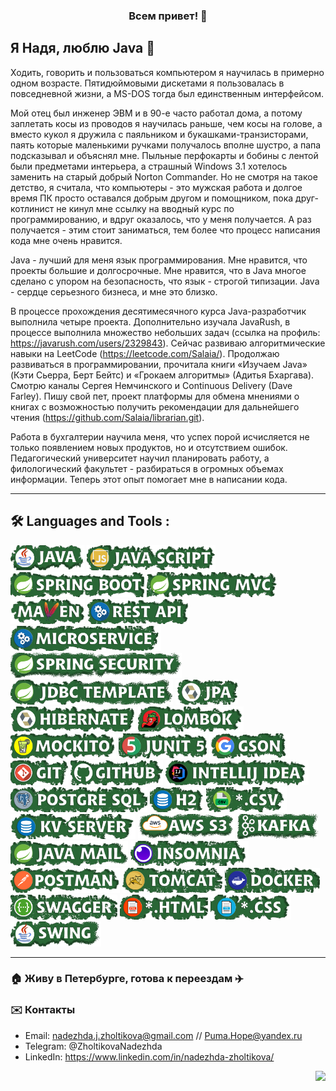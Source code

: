  ### <div id="header" align="center"> Всем привет! 👋 </div>

## Я Надя, люблю Java 💝
Ходить, говорить и пользоваться компьютером я научилась в примерно одном возрасте. Пятидюймовыми дискетами я пользовалась в повседневной жизни, а MS-DOS тогда был единственным интерфейсом.

Мой отец был инженер ЭВМ и в 90-е часто работал дома, а потому заплетать косы из проводов я научилась раньше, чем косы на голове, а вместо кукол я дружила с паяльником и букашками-транзисторами, паять которые маленькими ручками получалось вполне шустро, а папа подсказывал и объяснял мне. Пыльные перфокарты и бобины с лентой были предметами интерьера, а страшный Windows 3.1 хотелось заменить на старый добрый Norton Commander.
Но не смотря на такое детство, я считала, что компьютеры - это мужская работа и долгое время ПК просто оставался добрым другом и помощником, пока друг-котлинист не кинул мне ссылку на вводный курс по программированию, и вдруг оказалось, что у меня получается. А раз получается - этим стоит заниматься, тем более что процесс написания кода мне очень нравится.

Java - лучший для меня язык программирования. Мне нравится, что проекты большие и долгосрочные. Мне нравится, что в Java многое сделано с упором на безопасность, что язык - строгой типизации.  Java - сердце серьезного бизнеса, и мне это близко.

В процессе прохождения десятимесячного курса Java-разработчик выполнила четыре проекта.  Дополнительно изучала JavaRush, в процессе выполнила множество небольших задач (ссылка на профиль: https://javarush.com/users/2329843). Сейчас развиваю алгоритмические навыки на LeetCode (https://leetcode.com/Salaia/). Продолжаю развиваться в программировании, прочитала книги «Изучаем Java» (Кэти Сьерра, Берт Бейтс) и «Грокаем алгоритмы» (Адитья Бхаргава). Смотрю каналы Сергея Немчинского и Continuous Delivery (Dave Farley).
Пишу свой пет, проект платформы для обмена мнениями о книгах с возможностью получить рекомендации для дальнейшего чтения (https://github.com/Salaia/librarian.git).

Работа в бухгалтерии научила меня, что успех порой исчисляется не только появлением новых продуктов, но и отсутствием ошибок. Педагогический университет научил планировать работу, а филологический факультет - разбираться в огромных объемах информации. Теперь этот опыт помогает мне в написании кода.

---
## 🛠 Languages and Tools :

<div>
  <img src="https://github.com/Salaia/icons/blob/main/green/Java.png?raw=true" title="Java" alt="Java" height="40"/>
 <img src="https://github.com/Salaia/icons/blob/main/green/JavaScript.png?raw=true" title="JavaScript" alt="java script" height="40"/>
        <img src="https://github.com/Salaia/icons/blob/main/green/SPRING%20boot.png?raw=true" title="Spring Boot" alt="Spring Boot" height="40"/>
      <img src="https://github.com/Salaia/icons/blob/main/green/SPRING%20MVC.png?raw=true" title="Spring MVC" alt="Spring MVC" height="40"/>
      <img src="https://github.com/Salaia/icons/blob/main/green/Maven.png?raw=true" title="Apache Maven" alt="Apache Maven" height="40"/>
       <img src="https://github.com/Salaia/icons/blob/main/green/Rest%20API.png?raw=true" title="Rest API" alt="Rest API" height="40"/>
      <img src="https://github.com/Salaia/icons/blob/main/green/Microservice.png?raw=true" title="Microservice" alt="Microservice" height="40"/>
       <img src="https://github.com/Salaia/icons/blob/main/green/Spring Security.png?raw=true" title="Spring Security" alt="Spring Security" height="40"/>    
 <img src="https://github.com/Salaia/icons/blob/main/green/JDBC.png?raw=true" title="JDBC" alt="JDBC" height="40"/>
  <img src="https://github.com/Salaia/icons/blob/main/green/JPA.png?raw=true" title="JPA" alt="JPA" height="40"/>
 <img src="https://github.com/Salaia/icons/blob/main/green/Hibernate.png?raw=true" title="Hibernate" alt="Hibernate" height="40"/>
       <img src="https://github.com/Salaia/icons/blob/main/green/Lombok.png?raw=true" title="Lombok" alt="Lombok" height="40"/>
      <img src="https://github.com/Salaia/icons/blob/main/green/Mockito.png?raw=true" title="Mockito" alt="Mockito" height="40"/>
 <img src="https://github.com/Salaia/icons/blob/main/green/JUnit%205.png?raw=true" title="JUnit 5" alt="JUnit 5" height="40"/> 
 <img src="https://github.com/Salaia/icons/blob/main/green/Gson.png?raw=true" title="Gson" alt="Gson" height="40"/>
 <img src="https://github.com/Salaia/icons/blob/main/green/Git.png?raw=true" title="Git" alt="Git" height="40"/>
  <img src="https://github.com/Salaia/icons/blob/main/green/GitHub.png?raw=true" title="GitHub" alt="GitHub" height="40"/>
  <img src="https://github.com/Salaia/icons/blob/main/green/Intellij%20IDEA.png?raw=true" title="IDEA" alt="Intellij IDEA" height="40"/>
  <img src="https://github.com/Salaia/icons/blob/main/green/PostgreSQL.png?raw=true" alt="PostgreSQL" height="40"/>
 <img src="https://github.com/Salaia/icons/blob/main/green/H2.png?raw=true" title="H2" alt="H2" height="40"/>
 <img src="https://github.com/Salaia/icons/blob/main/green/CSV.png?raw=true" title="*.csv" alt="csv" height="40"/>
 <img src="https://github.com/Salaia/icons/blob/main/green/KVServer.png?raw=true" title="KVServer" alt="key value server" height="40"/>
 <img src="https://github.com/Salaia/icons/blob/main/green/Amazon S3.png?raw=true" title="AWS S3" alt="Amazon Web Services S3" height="40"/>
<img src="https://github.com/Salaia/icons/blob/main/green/Kafka-3.png?raw=true" title="Apache Kafka" alt="Apache Kafka" height="40"/>
<img src="https://github.com/Salaia/icons/blob/main/green/SPRING Java Mail.png?raw=true" title="Spring Java Mail" alt="Spring Java Mail" height="40"/>
 <img src="https://github.com/Salaia/icons/blob/main/green/Insomnia.png?raw=true" title="Insomnia" alt="Git" height="40"/>
  <img src="https://github.com/Salaia/icons/blob/main/green/Postman.png?raw=true" title="Postman" alt="Git" height="40"/>
  <img src="https://github.com/Salaia/icons/blob/main/green/Tomcat.png?raw=true" title="Tomcat" alt="Tomcat" height="40"/>
  <img src="https://github.com/Salaia/icons/blob/main/green/Docker.png?raw=true" title="Docker" alt="Docker" height="40"/>
 <img src="https://github.com/Salaia/icons/blob/main/green/Swagger.png?raw=true" title="Swagger" alt="Swagger" height="40"/>
   <img src="https://github.com/Salaia/icons/blob/main/green/HTML.png?raw=true" title="HTML" alt="html" height="40"/>
   <img src="https://github.com/Salaia/icons/blob/main/green/CSS.png?raw=true" title="CSS" alt="css" height="40"/>
   <img src="https://github.com/Salaia/icons/blob/main/green/Swing.png?raw=true" title="Swing" alt="Swing" height="40"/>

   
</div>


---
### 🏠 Живу в Петербурге, готова к переездам ✈️
### ✉️ Контакты 

* Email: nadezhda.j.zholtikova@gmail.com   //  Puma.Hope@yandex.ru
* Telegram: @ZholtikovaNadezhda
* LinkedIn: https://www.linkedin.com/in/nadezhda-zholtikova/

<div id="header" align="right">
  <img src="https://media.giphy.com/media/3oKIPnAiaMCws8nOsE/giphy.gif" width="100"/>
</div>
<!---
Salaia/Salaia is a ✨ special ✨ repository because its `README.md` (this file) appears on your GitHub profile.
You can click the Preview link to take a look at your changes.

- 👋 Meow, my name's Hope. Or Puma. Maybe Nadia 👩‍💻. Really, Zholtikova Nadezhda Jurievna is a bit hard to pronounce :roll_eyes: 
- 👀 I’m interested in cats, some video games like "The Elder Scrolls" or "Deep Rock Galactic", and I love magic and fantasy worlds.
- 🌱 I’m currently learning Java on Yandex Practicum.
- 💞️ I’m looking to collaborate on any Java projects if you think I'm not too green for your team :D
- 📫 How to reach me puma.hope@yandex.ru
--->
